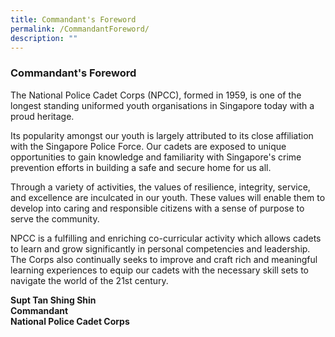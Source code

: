```yaml
---
title: Commandant's Foreword
permalink: /CommandantForeword/
description: ""
---
```

### Commandant's Foreword

The National Police Cadet Corps (NPCC), formed in 1959, is one of the longest standing uniformed youth organisations in Singapore today with a proud heritage.

Its popularity amongst our youth is largely attributed to its close affiliation with the Singapore Police Force. Our cadets are exposed to unique opportunities to gain knowledge and familiarity with Singapore's crime prevention efforts in building a safe and secure home for us all.

Through a variety of activities, the values of resilience, integrity, service, and excellence are inculcated in our youth. These values will enable them to develop into caring and responsible citizens with a sense of purpose to serve the community.

NPCC is a fulfilling and enriching co-curricular activity which allows cadets to learn and grow significantly in personal competencies and leadership. The Corps also continually seeks to improve and craft rich and meaningful learning experiences to equip our cadets with the necessary skill sets to navigate the world of the 21st century.

**Supt Tan Shing Shin**<br>
**Commandant**<br>
**National Police Cadet Corps**
